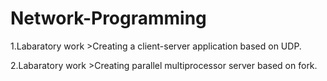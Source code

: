 # Network-Programming
1.Labaratory work
	>Creating a client-server application based on UDP.

2.Labaratory work
    >Creating parallel multiprocessor server based on fork.

